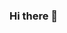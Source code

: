 ### Hi there 👋

<!--
**massmux/massmux** is a ✨ _special_ ✨ repository because its `README.md` (this file) appears on your GitHub profile.

Here are some ideas to get you started:

- 🔭 I’m currently working on https://BitcoinVoucherBot a telegram automated bot for purchasing bitcoin redeemable vouchers.
- 🌱 I’m currently researching on Privacy, Security and Cryptography, Bitcoin.
- 👯 Checkout https://patreon.com/massmux for supporting me and getting assistance.
- 📫 How to reach me: my site: https://massmux.com or https://twitter.com/massmux
-->

